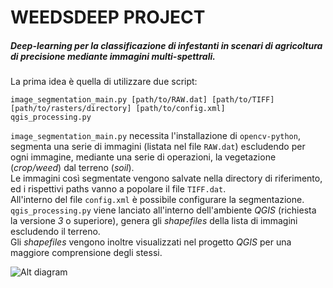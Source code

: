 # WEEDSDEEP PROJECT

##### Deep-learning per la classificazione di infestanti in scenari di agricoltura di precisione mediante immagini multi-spettrali.

La prima idea è quella di utilizzare due script:  

```
image_segmentation_main.py [path/to/RAW.dat] [path/to/TIFF] [path/to/rasters/directory] [path/to/config.xml]
qgis_processing.py
```

`image_segmentation_main.py` necessita l'installazione di `opencv-python`, segmenta una serie di immagini (listata nel file `RAW.dat`) escludendo per ogni immagine, mediante una serie di operazioni, la vegetazione (_crop/weed_) dal terreno (_soil_).  
Le immagini così segmentate vengono salvate nella directory di riferimento, ed i rispettivi paths vanno a popolare il file `TIFF.dat`.    
All'interno del file `config.xml` è possibile configurare la segmentazione.  
`qgis_processing.py` viene lanciato all'interno dell'ambiente _QGIS_ (richiesta la versione _3_ o superiore), genera gli _shapefiles_ della lista di immagini escludendo il terreno.  
Gli _shapefiles_ vengono inoltre visualizzati nel progetto _QGIS_ per una maggiore comprensione degli stessi.  

![Alt diagram](https://i.ibb.co/WsZKSJ4/diag.png)